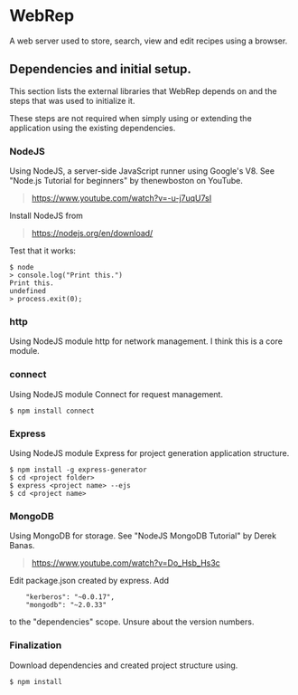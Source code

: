 # WebRep
A web server used to store, search, view and edit recipes using a browser.



## Dependencies and initial setup.

This section lists the external libraries that WebRep depends on and the steps that was used to initialize it.

These steps are not required when simply using or extending the application using the existing dependencies.

### NodeJS
Using NodeJS, a server-side JavaScript runner using Google's V8.
See "Node.js Tutorial for beginners" by thenewboston on YouTube.

> https://www.youtube.com/watch?v=-u-j7uqU7sI

Install NodeJS from

> https://nodejs.org/en/download/

Test that it works:
```
$ node
> console.log("Print this.")
Print this.
undefined
> process.exit(0);
```

### http
Using NodeJS module http for network management.
I think this is a core module.


### connect
Using NodeJS module Connect for request management.
```
$ npm install connect
```

### Express
Using NodeJS module Express for project generation application structure.
```
$ npm install -g express-generator
$ cd <project folder>
$ express <project name> --ejs
$ cd <project name>
```

### MongoDB
Using MongoDB for storage.
See "NodeJS MongoDB Tutorial" by Derek Banas.

> https://www.youtube.com/watch?v=Do_Hsb_Hs3c

Edit package.json created by express.
Add
```
    "kerberos": "~0.0.17",
    "mongodb": "~2.0.33"
```
to the "dependencies" scope. Unsure about the version numbers.


### Finalization
Download dependencies and created project structure using.
```
$ npm install
```
